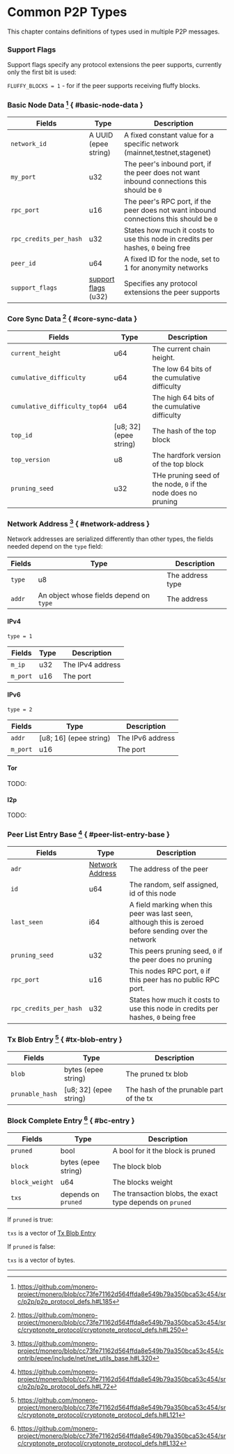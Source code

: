 # Common P2P Types

This chapter contains definitions of types used in multiple P2P messages.

### Support Flags

Support flags specify any protocol extensions the peer supports, currently only the first bit is used:

`FLUFFY_BLOCKS = 1` - for if the peer supports receiving fluffy blocks.

### Basic Node Data [^b-n-d] { #basic-node-data }

| Fields                 | Type                                  | Description                                                                               |
|------------------------|---------------------------------------|-------------------------------------------------------------------------------------------|
| `network_id`           | A UUID (epee string)                  | A fixed constant value for a specific network (mainnet,testnet,stagenet)                  |
| `my_port`              | u32                                   | The peer's inbound port, if the peer does not want inbound connections this should be `0` |
| `rpc_port`             | u16                                   | The peer's RPC port, if the peer does not want inbound connections this should be `0`     |
| `rpc_credits_per_hash` | u32                                   | States how much it costs to use this node in credits per hashes, `0` being free           |
| `peer_id`              | u64                                   | A fixed ID for the node, set to 1 for anonymity networks                                  |
| `support_flags`        | [support flags](#support-flags) (u32) | Specifies any protocol extensions the peer supports                                       |

### Core Sync Data [^c-s-d] { #core-sync-data }

| Fields                        | Type                   | Description                                                   |
| ----------------------------- | ---------------------- | ------------------------------------------------------------- |
| `current_height`              | u64                    | The current chain height.                                     |
| `cumulative_difficulty`       | u64                    | The low 64 bits of the cumulative difficulty                  |
| `cumulative_difficulty_top64` | u64                    | The high 64 bits of the cumulative difficulty                 |
| `top_id`                      | [u8; 32] (epee string) | The hash of the top block                                     |
| `top_version`                 | u8                     | The hardfork version of the top block                         |
| `pruning_seed`                | u32                    | THe pruning seed of the node, `0` if the node does no pruning |

### Network Address [^network-addr] { #network-address }

Network addresses are serialized differently than other types, the fields needed depend on the `type` field:

| Fields | Type                                    | Description      |
| ------ | --------------------------------------- | ---------------- |
| `type` | u8                                      | The address type |
| `addr` | An object whose fields depend on `type` | The address      |

#### IPv4

`type = 1`

| Fields   | Type | Description      |
| -------- | ---- | ---------------- |
| `m_ip`   | u32  | The IPv4 address |
| `m_port` | u16  | The port         |


#### IPv6

`type = 2`

| Fields   | Type                   | Description      |
| -------- | ---------------------- | ---------------- |
| `addr`   | [u8; 16] (epee string) | The IPv6 address |
| `m_port` | u16                    | The port         |

#### Tor

TODO:

#### I2p

TODO:

### Peer List Entry Base [^pl-entry-base] { #peer-list-entry-base }

| Fields                 | Type                                | Description                                                                                           |
| ---------------------- | ----------------------------------- | ----------------------------------------------------------------------------------------------------- |
| `adr`                  | [Network Address](#network-address) | The address of the peer                                                                               |
| `id`                   | u64                                 | The random, self assigned, id of this node                                                            |
| `last_seen`            | i64                                 | A field marking when this peer was last seen, although this is zeroed before sending over the network |
| `pruning_seed`         | u32                                 | This peers pruning seed, `0` if the peer does no pruning                                              |
| `rpc_port`             | u16                                 | This nodes RPC port, `0` if this peer has no public RPC port.                                         |
| `rpc_credits_per_hash` | u32                                   | States how much it costs to use this node in credits per hashes, `0` being free           |

### Tx Blob Entry [^tb-entry] { #tx-blob-entry }

| Fields          | Type                   | Description                             |
| --------------- | ---------------------- | --------------------------------------- |
| `blob`          | bytes (epee string)    | The pruned tx blob                      |
| `prunable_hash` | [u8; 32] (epee string) | The hash of the prunable part of the tx |

### Block Complete Entry [^bc-entry] { #bc-entry }

| Fields         | Type                | Description                                               |
| -------------- | ------------------- | --------------------------------------------------------- |
| `pruned`       | bool                | A bool for it the block is pruned                         |
| `block`        | bytes (epee string) | The block blob                                            |
| `block_weight` | u64                 | The blocks weight                                         |
| `txs`          | depends on `pruned` | The transaction blobs, the exact type depends on `pruned` |

If `pruned` is true:

`txs` is a vector of [Tx Blob Entry](#tx-blob-entry)

If `pruned` is false:

`txs` is a vector of bytes.

---

[^b-n-d]: <https://github.com/monero-project/monero/blob/cc73fe71162d564ffda8e549b79a350bca53c454/src/p2p/p2p_protocol_defs.h#L185>

[^c-s-d]: <https://github.com/monero-project/monero/blob/cc73fe71162d564ffda8e549b79a350bca53c454/src/cryptonote_protocol/cryptonote_protocol_defs.h#L250>

[^network-addr]: <https://github.com/monero-project/monero/blob/cc73fe71162d564ffda8e549b79a350bca53c454/contrib/epee/include/net/net_utils_base.h#L320>

[^pl-entry-base]: <https://github.com/monero-project/monero/blob/cc73fe71162d564ffda8e549b79a350bca53c454/src/p2p/p2p_protocol_defs.h#L72>

[^tb-entry]: <https://github.com/monero-project/monero/blob/cc73fe71162d564ffda8e549b79a350bca53c454/src/cryptonote_protocol/cryptonote_protocol_defs.h#L121>

[^bc-entry]: <https://github.com/monero-project/monero/blob/cc73fe71162d564ffda8e549b79a350bca53c454/src/cryptonote_protocol/cryptonote_protocol_defs.h#L132>
